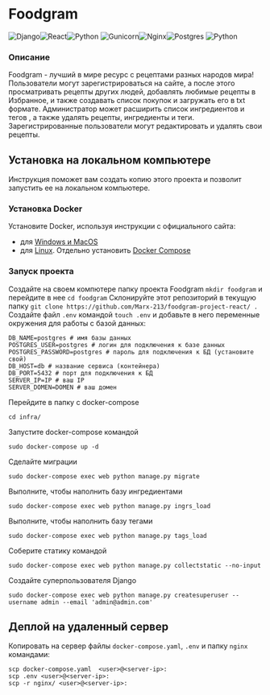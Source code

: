 # Foodgram

![Django](https://img.shields.io/badge/django-%23092E20.svg?style=for-the-badge&logo=django&logoColor=white)![React](https://img.shields.io/badge/react-%2320232a.svg?style=for-the-badge&logo=react&logoColor=%2361DAFB)![Python](https://img.shields.io/badge/python-3670A0?style=for-the-badge&logo=python&logoColor=ffdd54)
![Gunicorn](https://img.shields.io/badge/gunicorn-%298729.svg?style=for-the-badge&logo=gunicorn&logoColor=white)![Nginx](https://img.shields.io/badge/nginx-%23009639.svg?style=for-the-badge&logo=nginx&logoColor=white)![Postgres](https://img.shields.io/badge/postgres-%23316192.svg?style=for-the-badge&logo=postgresql&logoColor=white)
![Python](https://img.shields.io/badge/Python-3776AB?style=for-the-badge&logo=python&logoColor=white)

### Описание
Foodgram - лучший в мире ресурс с рецептами разных народов мира!
Пользователи могут зарегистрироваться на сайте, а после этого просматривать рецепты других людей, добавлять любимые рецепты в
Избранное, и также создавать список покупок и загружать его в txt формате.
Администратор может расширить список ингредиентов и тегов , а также удалять рецепты, ингредиенты и теги.
Зарегистрированные пользователи могут редактировать и удалять свои рецепты.

## Установка на локальном компьютере
Инструкция поможет вам создать копию этого проекта и позволит запустить ее на локальном компьютере.

### Установка Docker
Установите Docker, используя инструкции с официального сайта:
- для [Windows и MacOS](https://www.docker.com/products/docker-desktop)
- для [Linux](https://docs.docker.com/engine/install/ubuntu/). Отдельно установить [Docker Compose](https://docs.docker.com/compose/install/)

### Запуск проекта

 Создайте на своем компютере папку проекта Foodgram `mkdir foodgram` и перейдите в нее `cd foodgram`
Склонируйте этот репозиторий в текущую папку `git clone https://github.com/Marx-213/foodgram-project-react/ .`
Создайте файл `.env` командой `touch .env` и добавьте в него переменные окружения для работы с базой данных:
```
DB_NAME=postgres # имя базы данных
POSTGRES_USER=postgres # логин для подключения к базе данных
POSTGRES_PASSWORD=postgres # пароль для подключения к БД (установите свой)
DB_HOST=db # название сервиса (контейнера)
DB_PORT=5432 # порт для подключения к БД
SERVER_IP=IP # ваш IP
SERVER_DOMEN=DOMEN # ваш домен
```
Перейдите в папку с docker-compose
```
cd infra/
```
Запустите docker-compose командой
```
sudo docker-compose up -d
```
Сделайте миграции 
```
sudo docker-compose exec web python manage.py migrate
```
Выполните, чтобы наполнить базу ингредиентами 
```
sudo docker-compose exec web python manage.py ingrs_load
```
Выполните, чтобы наполнить базу тегами 
```
sudo docker-compose exec web python manage.py tags_load
```
Соберите статику командой 
```
sudo docker-compose exec web python manage.py collectstatic --no-input
```
Создайте суперпользователя Django 
```
sudo docker-compose exec web python manage.py createsuperuser --username admin --email 'admin@admin.com'
```
## Деплой на удаленный сервер
Копировать на сервер файлы `docker-compose.yaml`, `.env` и папку `nginx` командами:
```
scp docker-compose.yaml  <user>@<server-ip>:
scp .env <user>@<server-ip>:
scp -r nginx/ <user>@<server-ip>:
```